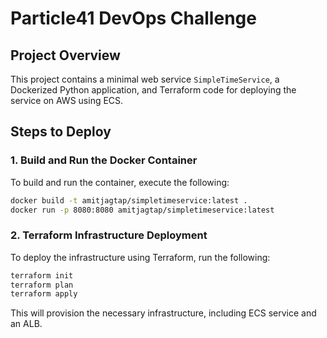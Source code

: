 # Particle41 DevOps Challenge

## Project Overview
This project contains a minimal web service `SimpleTimeService`, a Dockerized Python application, and Terraform code for deploying the service on AWS using ECS.

## Steps to Deploy

### 1. Build and Run the Docker Container
To build and run the container, execute the following:

```bash
docker build -t amitjagtap/simpletimeservice:latest .
docker run -p 8080:8080 amitjagtap/simpletimeservice:latest
```

### 2. Terraform Infrastructure Deployment
To deploy the infrastructure using Terraform, run the following:

```bash
terraform init
terraform plan
terraform apply
```

This will provision the necessary infrastructure, including ECS service and an ALB.
